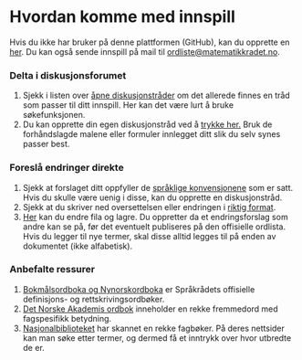 # Hvordan komme med innspill

Hvis du ikke har bruker på denne plattformen (GitHub),
kan du opprette en [her](https://github.com/join?return_to=https%3A%2F%2Fgithub.com%2Fjfremstad%2Fmatematisk_ordliste%2Fblob%2Fmaster%2Fdokumentasjon%2Finnspill.md).
Du kan også sende innspill på mail til [ordliste@matematikkradet.no](mailto:ordliste@matematikkradet.no).
		
### Delta i diskusjonsforumet

1. Sjekk i listen over [åpne diskusjonstråder](https://github.com/jfremstad/matematisk_ordliste/issues)
   om det allerede finnes en tråd som passer til ditt innspill. Her kan det være lurt å bruke søkefunksjonen.
1. Du kan opprette din egen diskusjonstråd ved å [trykke her.](https://github.com/jfremstad/matematisk_ordliste/issues/new/choose) Bruk de forhåndslagde malene eller formuler innlegget ditt slik du selv synes passer best.

### Foreslå endringer direkte

1. Sjekk at forslaget ditt oppfyller de [språklige konvensjonene](spraklige_konvensjoner.md) som er satt.
   Hvis du skulle være uenig i disse, kan du opprette en diskusjonstråd.
1. Sjekk at du skriver ned oversettelsen eller endringen i [riktig format](foering_av_termer.md). 
1. [Her](https://github.com/jfremstad/matematisk_ordliste/edit/master/verifiserte_termer.csv) kan du endre fila og lagre.
   Du oppretter da et endringsforslag som andre kan se på, før det eventuelt publiseres på den offisielle ordlista.
   Hvis du legger til nye termer, skal disse alltid legges til på enden av dokumentet (ikke alfabetisk).
   
### Anbefalte ressurer

1. [Bokmålsordboka og Nynorskordboka](https://ordbokene.no) er Språkrådets offisielle definisjons- og rettskrivingsordbøker. 
1. [Det Norske Akademis ordbok](https://naob.no) inneholder en rekke fremmedord med fagspesifikk betydning. 
1. [Nasjonalbiblioteket](http://bokhylla.no) har skannet en rekke fagbøker. På deres nettsider kan man søke etter termer, og dermed få et inntrykk over hvor utbredte de er.
